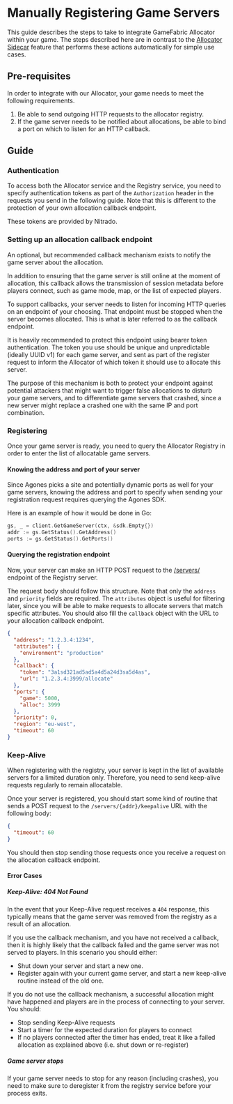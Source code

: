 # Manually Registering Game Servers

This guide describes the steps to take to integrate GameFabric Allocator within your game.
The steps described here are in contrast to the [Allocator Sidecar](automatically-registering-game-servers.md) feature that performs these actions automatically for simple use cases.

## Pre-requisites

In order to integrate with our Allocator, your game needs to meet the following requirements.

1. Be able to send outgoing HTTP requests to the allocator registry.
2. If the game server needs to be notified about allocations, be able to bind a port on which to listen for an HTTP callback.

## Guide

### Authentication

To access both the Allocator service and the Registry service, you need to specify authentication tokens as part of
the `Authorization` header in the requests you send in the following guide.
Note that this is different to the protection of your own allocation callback endpoint.

These tokens are provided by Nitrado.

### Setting up an allocation callback endpoint

An optional, but recommended callback mechanism exists to notify the game server about the allocation.

In addition to ensuring that the game server is still online at the moment of allocation, this callback allows the
transmission of session metadata before players connect, such as game mode, map, or the list of expected players.

To support callbacks, your server needs to listen for incoming HTTP queries on an endpoint of your choosing.
That endpoint must be stopped when the server becomes allocated.
This is what is later referred to as the callback endpoint.

It is heavily recommended to protect this endpoint using bearer token authentication.
The token you use should be unique and unpredictable (ideally UUID v1) for each game server, and sent as part of the register request to
inform the Allocator of which token it should use to allocate this server.

The purpose of this mechanism is both to protect your endpoint against potential attackers that might want to trigger
false allocations to disturb your game servers, and to differentiate game servers that crashed, since a new server might
replace a crashed one with the same IP and port combination.

### Registering

Once your game server is ready, you need to query the Allocator Registry in order to enter the list of allocatable game servers.

#### Knowing the address and port of your server

Since Agones picks a site and potentially dynamic ports as well for your game servers, knowing the address and port to
specify when sending your registration request requires querying the Agones SDK.

Here is an example of how it would be done in Go:

```go
gs, _ = client.GetGameServer(ctx, &sdk.Empty{})
addr := gs.GetStatus().GetAddress()
ports := gs.GetStatus().GetPorts()
```

#### Querying the registration endpoint

Now, your server can make an HTTP POST request to the [/servers/](https://nitrado.gitlab.io/b2b/allocator/allocator/latest/registry.html)
endpoint of the Registry server.

The request body should follow this structure.
Note that only the `address` and `priority` fields are required.
The `attributes` object is useful for filtering later, since you will be able to make requests to allocate servers
that match specific attributes.
You should also fill the `callback` object with the URL to your allocation callback endpoint.

```json
{
  "address": "1.2.3.4:1234",
  "attributes": {
    "environment": "production"
  },
  "callback": {
    "token": "3a1sd321ad5ad5a4d5a24d3sa5d4as",
    "url": "1.2.3.4:3999/allocate"
  },
  "ports": {
    "game": 5000,
    "alloc": 3999
  },
  "priority": 0,
  "region": "eu-west",
  "timeout": 60
}
```

### Keep-Alive

When registering with the registry, your server is kept in the list of available servers for a limited duration only.
Therefore, you need to send keep-alive requests regularly to remain allocatable.

Once your server is registered, you should start some kind of routine that sends a POST request to the `/servers/{addr}/keepalive` URL with the following body:

```json
{
  "timeout": 60
}
```

You should then stop sending those requests once you receive a request on the allocation callback endpoint.

#### Error Cases

##### Keep-Alive: 404 Not Found

In the event that your Keep-Alive request receives a `404` response, this typically means that the game server was removed from the registry as a result of an allocation.

If you use the callback mechanism, and you have not received a callback, then it is highly likely that the callback failed and the game server was not served to players.
In this scenario you should either:

* Shut down your server and start a new one.
* Register again with your current game server, and start a new keep-alive routine instead of the old one.

If you do not use the callback mechanism, a successful allocation might have happened and players are in the process of connecting to your server.
You should:

* Stop sending Keep-Alive requests
* Start a timer for the expected duration for players to connect
* If no players connected after the timer has ended, treat it like a failed allocation as explained above (i.e. shut down or re-register)

##### Game server stops

If your game server needs to stop for any reason (including crashes), you need to make sure to deregister it from the registry service before your process exits.
